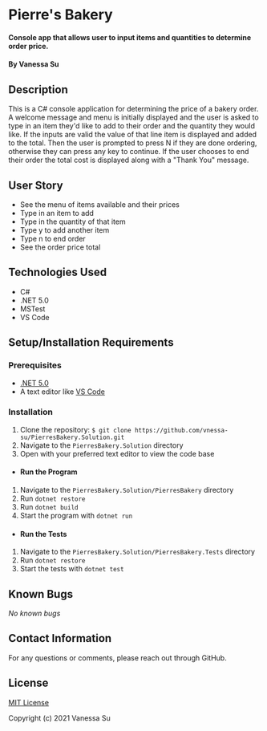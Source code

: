 # Pierre's Bakery

#### Console app that allows user to input items and quantities to determine order price.

#### By Vanessa Su

## Description

This is a C# console application for determining the price of a bakery order. A welcome message and menu is initially displayed and the user is asked to type in an item they'd like to add to their order and the quantity they would like. If the inputs are valid the value of that line item is displayed and added to the total. Then the user is prompted to press N if they are done ordering, otherwise they can press any key to continue. If the user chooses to end their order the total cost is displayed along with a "Thank You" message.

## User Story

* See the menu of items available and their prices
* Type in an item to add
* Type in the quantity of that item
* Type y to add another item
* Type n to end order
* See the order price total

## Technologies Used

* C#
* .NET 5.0
* MSTest
* VS Code

## Setup/Installation Requirements

### Prerequisites
* [.NET 5.0](https://dotnet.microsoft.com/)
* A text editor like [VS Code](https://code.visualstudio.com/)

### Installation
1. Clone the repository: `$ git clone https://github.com/vnessa-su/PierresBakery.Solution.git`
2. Navigate to the `PierresBakery.Solution` directory
3. Open with your preferred text editor to view the code base
* #### Run the Program
1. Navigate to the `PierresBakery.Solution/PierresBakery` directory
2. Run `dotnet restore`
3. Run `dotnet build`
4. Start the program with `dotnet run`
* #### Run the Tests
1. Navigate to the `PierresBakery.Solution/PierresBakery.Tests` directory
2. Run `dotnet restore`
4. Start the tests with `dotnet test`

## Known Bugs

_No known bugs_

## Contact Information

For any questions or comments, please reach out through GitHub.

## License

[MIT License](license)

Copyright (c) 2021 Vanessa Su